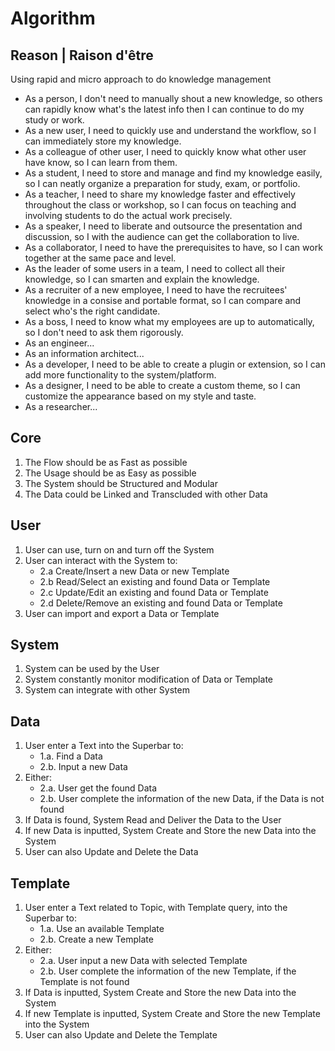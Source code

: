 Algorithm
=========

Reason | Raison d'être
----------------------

Using rapid and micro approach to do knowledge management

+ As a person, I don't need to manually shout a new knowledge, so others can rapidly know what's the latest info then I can continue to do my study or work.
+ As a new user, I need to quickly use and understand the workflow, so I can immediately store my knowledge.
+ As a colleague of other user, I need to quickly know what other user have know, so I can learn from them.
+ As a student, I need to store and manage and find my knowledge easily, so I can neatly organize a preparation for study, exam, or portfolio.
+ As a teacher, I need to share my knowledge faster and effectively throughout the class or workshop, so I can focus on teaching and involving students to do the actual work precisely.
+ As a speaker, I need to liberate and outsource the presentation and discussion, so I with the audience can get the collaboration to live.
+ As a collaborator, I need to have the prerequisites to have, so I can work together at the same pace and level.
+ As the leader of some users in a team, I need to collect all their knowledge, so I can smarten and explain the knowledge.
+ As a recruiter of a new employee, I need to have the recruitees' knowledge in a consise and portable format, so I can compare and select who's the right candidate.
+ As a boss, I need to know what my employees are up to automatically, so I don't need to ask them rigorously.
+ As an engineer...
+ As an information architect...
+ As a developer, I need to be able to create a plugin or extension, so I can add more functionality to the system/platform.
+ As a designer, I need to be able to create a custom theme, so I can customize the appearance based on my style and taste.
+ As a researcher...

Core
----

1. The Flow should be as Fast as possible
2. The Usage should be as Easy as possible
3. The System should be Structured and Modular
4. The Data could be Linked and Transcluded with other Data

User
----

1. User can use, turn on and turn off the System
2. User can interact with the System to:
   * 2.a Create/Insert a new Data or new Template
   * 2.b Read/Select an existing and found Data or Template
   * 2.c Update/Edit an existing and found Data or Template
   * 2.d Delete/Remove an existing and found Data or Template
3. User can import and export a Data or Template

System
------

1. System can be used by the User
2. System constantly monitor modification of Data or Template
3. System can integrate with other System

Data
----

1. User enter a Text into the Superbar to:
   * 1.a. Find a Data
   * 2.b. Input a new Data
2. Either:
   * 2.a. User get the found Data
   * 2.b. User complete the information of the new Data, if the Data is not found
3. If Data is found, System Read and Deliver the Data to the User
4. If new Data is inputted, System Create and Store the new Data into the System
5. User can also Update and Delete the Data

Template
--------

1. User enter a Text related to Topic, with Template query, into the Superbar to:
   * 1.a. Use an available Template
   * 2.b. Create a new Template
2. Either:
   * 2.a. User input a new Data with selected Template
   * 2.b. User complete the information of the new Template, if the Template is not found
3. If Data is inputted, System Create and Store the new Data into the System
4. If new Template is inputted, System Create and Store the new Template into the System
5. User can also Update and Delete the Template

